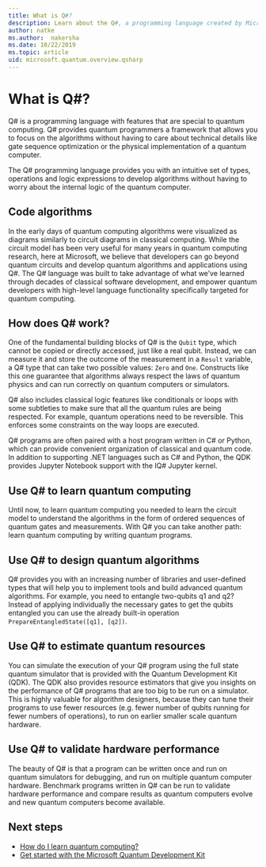 ```yaml
---
title: What is Q#?
description: Learn about the Q#, a programming language created by Microsoft to develop applications for quantum computers
author: natke
ms.author:  nakersha
ms.date: 10/22/2019
ms.topic: article
uid: microsoft.quantum.overview.qsharp
---
```


# What is Q#?

Q# is a programming language with features that are special to quantum computing. Q# provides quantum programmers a framework that allows you to focus on the algorithms without having to care about technical details like gate sequence optimization or the physical implementation of a quantum computer.

The Q# programming language provides you with an intuitive set of types, operations and logic expressions to develop algorithms without having to worry about the internal logic of the quantum computer.

## Code algorithms

In the early days of quantum computing algorithms were visualized as diagrams similarly to circuit diagrams in classical computing.  While the circuit model has been very useful for many years in quantum computing research, here at Microsoft, we believe that developers can go beyond quantum circuits and develop quantum algorithms and applications using Q#. The Q# language was built to take advantage of what we’ve learned through decades of classical software development, and empower quantum developers with high-level language functionality specifically targeted for quantum computing.


## How does Q# work?

One of the fundamental building blocks of Q# is the `Qubit` type, which cannot be copied or directly accessed, just like a real qubit. Instead, we can measure it and store the outcome of the measurement in a `Result` variable, a Q# type that can take two possible values: `Zero` and `One`. Constructs like this one guarantee that algorithms always respect the laws of quantum physics and can run correctly on quantum computers or simulators.

Q# also includes classical logic features like conditionals or loops with some subtleties to make sure that all the quantum rules are being respected. For example, quantum operations need to be reversible. This enforces some constraints on the way loops are executed.

Q# programs are often paired with a host program written in C# or Python, which can provide convenient organization of classical and quantum code. In addition to supporting .NET languages such as C# and Python, the QDK provides Jupyter Notebook support with the IQ# Jupyter kernel.

## Use Q# to learn quantum computing

Until now, to learn quantum computing you needed to learn the circuit model to understand the algorithms in the form of ordered sequences of quantum gates and measurements. With Q# you can take another path: learn quantum computing by writing quantum programs.

## Use Q# to design quantum algorithms

Q# provides you with an increasing number of libraries and user-defined types that will help you to implement tools and build advanced quantum algorithms. For example, you need to entangle two-qubits q1 and q2? Instead of applying individually the necessary gates to get the qubits entangled you can use the already built-in operation `PrepareEntangledState([q1], [q2])`.

## Use Q# to estimate quantum resources

You can simulate the execution of your Q# program using the full state quantum simulator that is provided with the Quantum Development Kit (QDK).  The QDK also provides resource estimators that give you insights on the performance of Q# programs that are too big to be run on a simulator.  This is highly valuable for algorithm designers, because they can tune their programs to use fewer resources (e.g. fewer number of qubits running for fewer numbers of operations), to run on earlier smaller scale quantum hardware.   

## Use Q# to validate hardware performance

The beauty of Q# is that a program can be written once and run on quantum simulators for debugging, and run on multiple quantum computer hardware.  Benchmark programs written in Q# can be run to validate hardware performance and compare results as quantum computers evolve and new quantum computers become available.  

## Next steps

* [How do I learn quantum computing?](xref:microsoft.quantum.overview.learn)
* [Get started with the Microsoft Quantum Development Kit](xref:microsoft.quantum.welcome)

